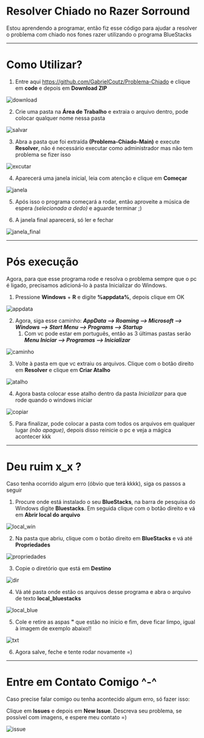 # Resolver Chiado no Razer Sorround

Estou aprendendo a programar, então fiz esse código para ajudar a resolver o problema com chiado nos fones razer utilizando o programa BlueStacks
 
<hr>

<h1>Como Utilizar?</h1>
 
1. Entre aqui <https://github.com/GabrielCoutz/Problema-Chiado> e clique em **code** e depois em **Download ZIP**

![download](Imagens/download.PNG)

2. Crie uma pasta na **Área de Trabalho** e extraia o arquivo dentro, pode colocar qualquer nome nessa pasta

![salvar](Imagens/salvar.png)

3. Abra a pasta que foi extraída **(Problema-Chiado-Main)** e execute **Resolver**, não é necessário executar como administrador mas não tem problema se fizer isso

![excutar](Imagens/executar.PNG)

4. Aparecerá uma janela inicial, leia com atenção e clique em **Começar**

![janela](Imagens/janela.PNG)

5. Após isso o programa começará a rodar, então aproveite a música de espera _(selecionada a dedo)_ e aguarde terminar ;)


6. A janela final aparecerá, só ler e fechar

![janela_final](Imagens/)

<hr>

<h1>Pós execução</h1>

Agora, para que esse programa rode e resolva o problema sempre que o pc é ligado, precisamos adicioná-lo à pasta Inicializar do Windows.

1. Pressione **Windows** + **R** e digite **%appdata%**, depois clique em OK

![appdata](Imagens/appdata.PNG)

2. Agora, siga esse caminho: **_AppData --> Roaming --> Microsoft  --> Windows  --> Start Menu  --> Programs  --> Startup_**
   1. Com vc pode estar em português, então as 3 últimas pastas serão **_Menu Iniciar --> Programas --> Inicializar_**

![caminho](Imagens/caminho.PNG)

3. Volte à pasta em que vc extraiu os arquivos. Clique com o botão direito em **Resolver** e clique em **Criar Atalho**


![atalho](Imagens/atalho.png)

4. Agora basta colocar esse atalho dentro da pasta _Inicializar_ para que rode quando o windows iniciar

![copiar](Imagens/copiar.png)

5. Para finalizar, pode colocar a pasta com todos os arquivos em qualquer lugar _(não apague)_, depois disso reinicie o pc e veja a mágica acontecer kkk

<hr>

<h1>Deu ruim x_x ?</h1>

Caso tenha ocorrido algum erro (óbvio que terá kkkk), siga os passos a seguir


1. Procure onde está instalado o seu **BlueStacks**, na barra de pesquisa do Windows digite **Bluestacks**. Em seguida clique com o botão direito e vá em **Abrir local do arquivo**

![local_win](Imagens/local_win.png)

2. Na pasta que abriu, clique com o botão direito em **BlueStacks** e vá até **Propriedades**

![propriedades](Imagens/propriedades.png)

3. Copie o diretório que está em **Destino**

![dir](Imagens/dir.PNG)

4. Vá até pasta onde estão os arquivos desse programa e abra o arquivo de texto **local_bluestacks**

![local_blue](Imagens/local_blue.PNG)

5. Cole e retire as aspas **"** que estão no início e fim, deve ficar limpo, igual à imagem de exemplo abaixo!!

![txt](Imagens/txt.PNG)

6. Agora salve, feche e tente rodar novamente =)

<hr>

<h1>Entre em Contato Comigo ^-^</h1>
Caso precise falar comigo ou tenha acontecido algum erro, só fazer isso:

Clique em **Issues** e depois em **New Issue**. Descreva seu problema, se possível com imagens, e espere meu contato =)

![issue](Imagens/issue.PNG)
